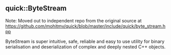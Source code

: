 ## quick::ByteStream

Note: Moved out to independent repo from the original source at
https://github.com/mohitmv/quick/blob/master/include/quick/byte_stream.hpp

ByteStream is super intuitive, safe, reliable and easy to use utility for binary
serialisation and deserialization of complex and deeply nested C++ objects.
